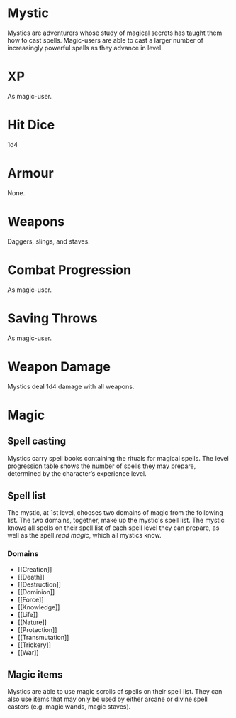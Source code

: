 # Mystic

Mystics are adventurers whose study of magical secrets has taught them how to cast spells. Magic-users are able to cast a larger number of increasingly powerful spells as they advance in level.

# XP
As magic-user.

# Hit Dice
1d4

# Armour
None.

# Weapons
Daggers, slings, and staves.

# Combat Progression
As magic-user.

# Saving Throws
As magic-user.

# Weapon Damage
Mystics deal 1d4 damage with all weapons.

# Magic
## Spell casting
Mystics carry spell books containing the rituals for magical spells. The level progression table shows the number of spells they may prepare, determined
by the character’s experience level. 

## Spell list
The mystic, at 1st level, chooses two domains of magic from the following list. The two domains, together, make up the mystic's spell list. The mystic knows all spells on their spell list of each spell level they can prepare, as well as the spell *read magic*, which all mystics know.

### Domains
- [[Creation]]
- [[Death]]
- [[Destruction]]
- [[Dominion]]
- [[Force]]
- [[Knowledge]]
- [[Life]]
- [[Nature]]
- [[Protection]]
- [[Transmutation]]
- [[Trickery]]
- [[War]]

## Magic items 
Mystics are able to use magic scrolls of spells on their spell list. They can also use items that may only be used by either arcane or divine spell casters (e.g. magic wands, magic staves). 
